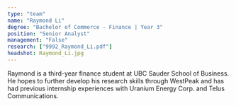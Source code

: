 ```yaml
---
type: "team"
name: "Raymond Li"
degree: "Bachelor of Commerce - Finance | Year 3"
position: "Senior Analyst"
management: "False"
research: ["9992_Raymond_Li.pdf"]
headshot: Raymond_Li.jpg
---
```


Raymond is a third-year finance student at UBC Sauder School of Business. He hopes to further develop his research skills through WestPeak and has had previous internship experiences with Uranium Energy Corp. and Telus Communications.

